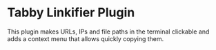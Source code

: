 # Tabby Linkifier Plugin

This plugin makes URLs, IPs and file paths in the terminal clickable and adds a context menu that allows quickly copying them.
